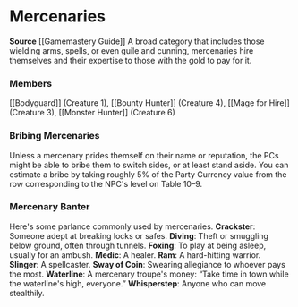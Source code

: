 ﻿---
creature_family: Mercenaries
id: '190'
name: Mercenaries
rarity: Common
source: '[[DATABASE/source/Gamemastery Guide|Gamemastery Guide]]'
trait: null
type: Creature Family

---
# Mercenaries

**Source** [[Gamemastery Guide]]
A broad category that includes those wielding arms, spells, or even guile and cunning, mercenaries hire themselves and their expertise to those with the gold to pay for it.

### Members

[[Bodyguard]] (Creature 1), [[Bounty Hunter]] (Creature 4), [[Mage for Hire]] (Creature 3), [[Monster Hunter]] (Creature 6)

###  Bribing Mercenaries

Unless a mercenary prides themself on their name or reputation, the PCs might be able to bribe them to switch sides, or at least stand aside. You can estimate a bribe by taking roughly 5% of the Party Currency value from the row corresponding to the NPC's level on Table 10–9.

###  Mercenary Banter

Here's some parlance commonly used by mercenaries. 
**Crackster**: Someone adept at breaking locks or safes. 
**Diving**: Theft or smuggling below ground, often through tunnels. 
**Foxing**: To play at being asleep, usually for an ambush. 
**Medic**: A healer. 
**Ram**: A hard-hitting warrior. 
**Slinger**: A spellcaster. 
**Sway of Coin**: Swearing allegiance to whoever pays the most. 
**Waterline**: A mercenary troupe's money: “Take time in town while the waterline's high, everyone.” 
**Whisperstep**: Anyone who can move stealthily.